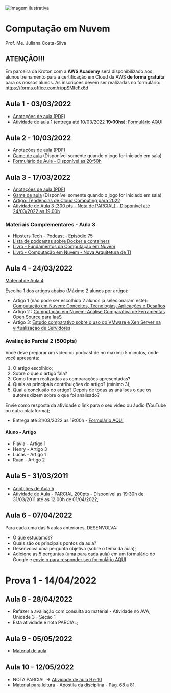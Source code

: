 ![Imagem ilustrativa](https://encrypted-tbn0.gstatic.com/images?q=tbn:ANd9GcQDZhInSAN_yIGCoX3gIbCkqVhJthg4uNTRMg&usqp=CAU)

# Computação em Nuvem
Prof. Me. Juliana Costa-Silva

## ATENÇÃO!!! 
Em parceira da Kroton com a **AWS Academy** será disponibilizado aos alunos treinamento para a certificação em Cloud da AWS **de forma gratuita** para os nossos alunos.
As inscrições devem ser realizadas no formulário: https://forms.office.com/r/ppSMfcFx6d

## Aula 1 - 03/03/2022

- [Anotações de aula (PDF)](https://github.com/costasilvati/CompuNuvem/blob/main/anotacoes_de_aula/aula1_ComputacaoEmNuvem_2022_1.pdf)
- Atividade de aula 1 (entrega até 10/03/2022 **19:00hs**): [Formulário AQUI](https://forms.office.com/r/CcyxBP4XaZ)


## Aula 2 - 10/03/2022

- [Anotações de aula (PDF)](https://github.com/costasilvati/CompuNuvem/blob/main/anotacoes_de_aula/aula2_ComputacaoEmNuvem_2022_1.pdf)
- [Game de aula](https://create.kahoot.it/details/1c354180-3ee8-4f7f-bc17-0d843f348c07) (Disponível somente quando o jogo for iniciado em sala)
- [Formulário de Aula - Disponível as 20:50h](https://forms.office.com/r/7YKdaRKxHf)

## Aula 3 - 17/03/2022

- [Anotações de aula (PDF)](https://github.com/costasilvati/CompuNuvem/blob/main/anotacoes_de_aula/aula3_ComputacaoEmNuvem_2022_1.pdf)
- [Game de aula](https://www.kahoot.it) (Disponível somente quando o jogo for iniciado em sala)
- [Artigo: Tendências de Cloud Computing para 2022](https://www.terra.com.br/noticias/tecnologia/conheca-as-tendencias-tecnologicas-em-nuvem-para-2022,4bc56042f4c143ba7b1921c0687ea5c0uouwch32.html)
- [Atividade de Aula 3 (300 pts - Nota de PARCIAL) - Disponível até 24/03/2022 as 19:00h](https://forms.office.com/r/taxd26iGy2)

### Materiais Complementares - Aula 3
- [Hipsters Tech - Podcast - Episódio 75](https://hipsters.tech/containers-e-docker-hipsters-75/)
- [Lista de podcastas sobre Docker e containers](https://hipsters.tech/tag/docker/)
- [Livro - Fundamentos da Computação em Nuvem](https://www.google.com.br/books/edition/Fundamentos_da_computa%C3%A7%C3%A3o_em_nuvem/F4ZIDwAAQBAJ?hl=pt-BR&gbpv=1&dq=livros+computa%C3%A7%C3%A3o+em+nuvem&printsec=frontcover)
- [Livro - Computação em Nuvem - Nova Arquitetura de TI](https://www.google.com.br/books/edition/Computa%C3%A7%C3%A3o_em_Nuvem/d9RkCgAAQBAJ?hl=pt-BR&gbpv=1&dq=livros%20computa%C3%A7%C3%A3o%20em%20nuvem&pg=PA91&printsec=frontcover&bsq=livros%20computa%C3%A7%C3%A3o%20em%20nuvem)

## Aula 4 - 24/03/2022

[Material de Aula 4](https://github.com/costasilvati/CompuNuvem/blob/main/anotacoes_de_aula/ComputacaoEmNuvem_2022_1%20-%20Copia.pdf)

Escolha 1 dos artigos abaixo (Máximo 2 alunos por artigo):

- Artigo 1 (não pode ser escolhido 2 alunos já selecionaram este): [Computação em Nuvem: Conceitos, Tecnologias, Aplicações e Desafios](https://github.com/costasilvati/CompuNuvem/blob/main/Materiais_de_apoio/computacao_nuvem-with-cover-page.pdf)
- Artigo 2 : [Computação em Nuvem: Análise Comparativa de Ferramentas Open Source para IaaS](https://github.com/costasilvati/CompuNuvem/blob/main/Materiais_de_apoio/THOME_ERRC_2013.pdf)
- Artigo 3: [Estudo comparativo sobre o uso do VMware e Xen Server na virtualização de Servidores](https://github.com/costasilvati/CompuNuvem/blob/main/Materiais_de_apoio/EstudocomparativosobreousodoVMwareeXenServernavirtualizaodeServidores.pdf)

### Avaliação Parcial 2 (500pts)
Você deve preparar um vídeo ou podcast de no máximo 5 minutos, onde você apresenta:
1. O artigo escolhido;
2. Sobre o que o artigo fala?
3. Como foram realizadas as comparações apresentadas?
4. Quais as principais contribuições do artigo? (mínimo 3);
4. Qual a conclusão do artigo? Depois de todas as análises o que os autores dizem sobre o que foi analisado?

Envie como resposta da atividade o link para o seu vídeo ou áudio (YouTube ou outra plataforma);
- Entrega até 31/03/2022 as 19:00h - [Formulário AQUI](https://forms.office.com/r/YkmPPKc22T)

#### Aluno - Artigo

- Flavia - Artigo 1
- Henry  - Artigo 3
- Lucas  - Artigo 1
- Ruan   - Artigo 2 

## Aula 5 - 31/03/2011

- [Anotções de Aula 5](https://github.com/costasilvati/CompuNuvem/blob/main/anotacoes_de_aula/ComputacaoEmNuvem_2022_1_aula5.pdf)
- [Atividade de Aula - PARCIAL 200pts](https://forms.office.com/r/vv9QRPFJcT) - Disponível as 19:30h de 31/03/2011 até as 12:00h de 01/04/2022;

## Aula 6 - 07/04/2022

Para cada uma das 5 aulas anteriores, DESENVOLVA:
- O que estudamos?
- Quais são os principais pontos da aula?
- Desenvolva uma pergunta objetiva (sobre o tema da aula);
- Adicione as 5 perguntas (uma para cada aula) em um formulário do Google e [envie o para responder seu formulário AQUI](https://forms.office.com/r/6mxFxQUzbA)

# Prova 1 - 14/04/2022

## Aula 8 - 28/04/2022
- Refazer a avaliação com consulta ao material - Atividade no AVA, Unidade 3 - Seção 1
- Esta atividade é nota PARCIAL;

## Aula 9 - 05/05/2022
- [Material de aula](https://github.com/costasilvati/CompuNuvem/blob/main/anotacoes_de_aula/)

## Aula 10 - 12/05/2022
- NOTA PARCIAL -> [Atividade de aula 9 e 10](https://forms.gle/WiPh2GDvwTiKxNf26)
- Material para leitura - Apostila da disciplina - Pág. 68 a 81.
